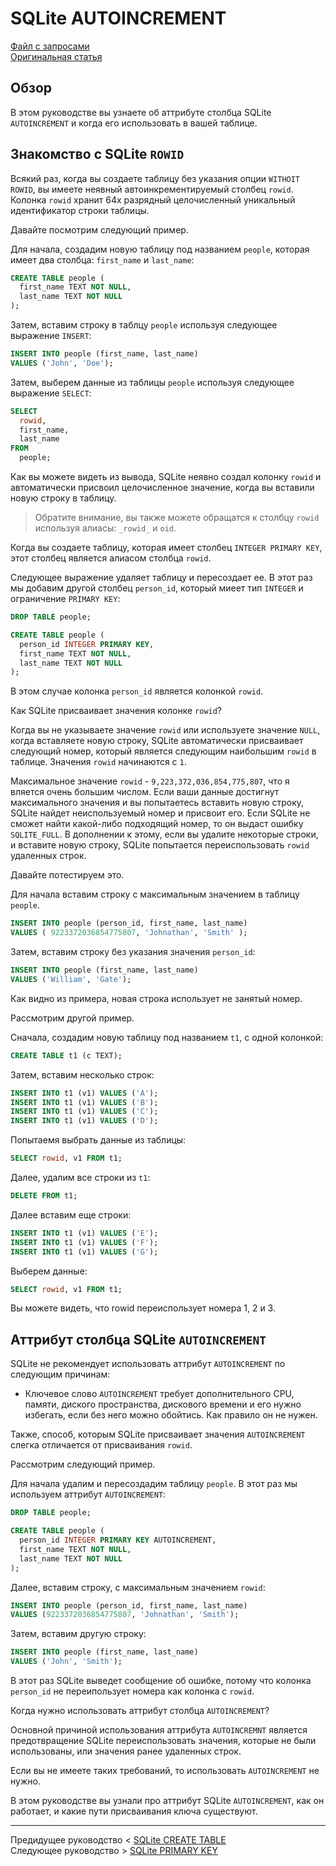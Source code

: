 # SQLite AUTOINCREMENT #########################

[Файл с запросами][querys]   
[Оригинальная статья][origin]

[querys]: ./querys.sql
[origin]: https://www.sqlitetutorial.net/sqlite-autoincrement/

## Обзор ##############################

В этом руководстве вы узнаете об аттрибуте столбца SQLite `AUTOINCREMENT` и когда его использовать в вашей таблице.

## Знакомство с SQLite `ROWID`

Всякий раз, когда вы создаете таблицу без указания опции `WITHOIT ROWID`, вы имеете неявный автоинкрементируемый столбец `rowid`. Колонка `rowid` хранит 64х разрядный целочисленный уникальный идентификатор строки таблицы.

Давайте посмотрим следующий пример.

Для начала, создадим новую таблицу под названием `people`, которая имеет два столбца: `first_name` и `last_name`:

~~~ SQL ~~~~~~~~~~~~~~~~~~~~~~~~~~~~~~~
CREATE TABLE people (
  first_name TEXT NOT NULL,
  last_name TEXT NOT NULL
);
~~~~~~~~~~~~~~~~~~~~~~~~~~~~~~~~~~~~~~~

Затем, вставим строку в таблцу `people` используя следующее выражение `INSERT`:

~~~ SQL ~~~~~~~~~~~~~~~~~~~~~~~~~~~~~~~
INSERT INTO people (first_name, last_name)
VALUES ('John', 'Doe');
~~~~~~~~~~~~~~~~~~~~~~~~~~~~~~~~~~~~~~~

Затем, выберем данные из таблицы `people` используя следующее выражение `SELECT`:

~~~ SQL ~~~~~~~~~~~~~~~~~~~~~~~~~~~~~~~
SELECT 
  rowid,
  first_name,
  last_name
FROM
  people;
~~~~~~~~~~~~~~~~~~~~~~~~~~~~~~~~~~~~~~~

Как вы можете видеть из вывода, SQLite неявно создал колонку `rowid` и автоматически присвоил целочисленное значение, когда вы вставили новую строку в таблицу.

> Обратите внимание, вы также можете обращатся к столбцу `rowid` используя алиасы: `_rowid_` и `oid`.

Когда вы создаете таблицу, которая имеет столбец `INTEGER PRIMARY KEY`, этот столбец является алиасом столбца `rowid`.

Следующее выражение удаляет таблицу и пересоздает ее. В этот раз мы добавим другой столбец `person_id`, который миеет тип `INTEGER` и ограничение `PRIMARY KEY`:

~~~ SQL ~~~~~~~~~~~~~~~~~~~~~~~~~~~~~~~
DROP TABLE people;

CREATE TABLE people (
  person_id INTEGER PRIMARY KEY,
  first_name TEXT NOT NULL,
  last_name TEXT NOT NULL
);
~~~~~~~~~~~~~~~~~~~~~~~~~~~~~~~~~~~~~~~

В этом случае колонка `person_id` является колонкой `rowid`.

Как SQLite присваивает значения колонке `rowid`?

Когда вы не указываете значение `rowid` или используете значение `NULL`, когда вставляете новую строку, SQLite автоматически присваивает следующий номер, который является следующим наибольшим `rowid` в таблице. Значения `rowid` начинаются с `1`.

Максимальное значение `rowid` - `9,223,372,036,854,775,807`, что я вляется очень большим числом. Если ваши данные достигнут максимального значения и вы попытаетесь вставить новую строку, SQLite найдет неиспользуемый номер и присвоит его. Если SQLite не сможет найти какой-либо подходящий номер, то он выдаст ошибку `SQLITE_FULL`. В дополнении к этому, если вы удалите некоторые строки, и вставите новую строку, SQLite попытается переиспользовать `rowid` удаленных строк.

Давайте потестируем это.

Для начала вставим строку с максимальным значением в таблицу `people`.

~~~ SQL ~~~~~~~~~~~~~~~~~~~~~~~~~~~~~~~
INSERT INTO people (person_id, first_name, last_name)
VALUES ( 9223372036854775807, 'Johnathan', 'Smith' );
~~~~~~~~~~~~~~~~~~~~~~~~~~~~~~~~~~~~~~~

Затем, вставим строку без указания значения `person_id`:

~~~ SQL ~~~~~~~~~~~~~~~~~~~~~~~~~~~~~~~
INSERT INTO people (first_name, last_name)
VALUES ('William', 'Gate');
~~~~~~~~~~~~~~~~~~~~~~~~~~~~~~~~~~~~~~~

Как видно из примера, новая строка использует не занятый номер.

Рассмотрим другой пример.

Сначала, создадим новую таблицу под названием `t1`, с одной колонкой:

~~~ SQL ~~~~~~~~~~~~~~~~~~~~~~~~~~~~~~~
CREATE TABLE t1 (c TEXT);
~~~~~~~~~~~~~~~~~~~~~~~~~~~~~~~~~~~~~~~

Затем, вставим несколько строк:

~~~ SQL ~~~~~~~~~~~~~~~~~~~~~~~~~~~~~~~
INSERT INTO t1 (v1) VALUES ('A');
INSERT INTO t1 (v1) VALUES ('B');
INSERT INTO t1 (v1) VALUES ('C');
INSERT INTO t1 (v1) VALUES ('D');
~~~~~~~~~~~~~~~~~~~~~~~~~~~~~~~~~~~~~~~

Попытаемя выбрать данные из таблицы:

~~~ SQL ~~~~~~~~~~~~~~~~~~~~~~~~~~~~~~~
SELECT rowid, v1 FROM t1;
~~~~~~~~~~~~~~~~~~~~~~~~~~~~~~~~~~~~~~~

Далее, удалим все строки из `t1`:

~~~ SQL ~~~~~~~~~~~~~~~~~~~~~~~~~~~~~~~
DELETE FROM t1;
~~~~~~~~~~~~~~~~~~~~~~~~~~~~~~~~~~~~~~~

Далее вставим еще строки:

~~~ SQL ~~~~~~~~~~~~~~~~~~~~~~~~~~~~~~~
INSERT INTO t1 (v1) VALUES ('E');
INSERT INTO t1 (v1) VALUES ('F');
INSERT INTO t1 (v1) VALUES ('G');
~~~~~~~~~~~~~~~~~~~~~~~~~~~~~~~~~~~~~~~

Выберем данные:

~~~ SQL ~~~~~~~~~~~~~~~~~~~~~~~~~~~~~~~
SELECT rowid, v1 FROM t1;
~~~~~~~~~~~~~~~~~~~~~~~~~~~~~~~~~~~~~~~

Вы можете видеть, что rowid переиспользует номера 1, 2 и 3.

## Аттрибут столбца SQLite `AUTOINCREMENT`

SQLite не рекомендует использовать аттрибут `AUTOINCREMENT` по следующим причинам:

- Ключевое слово `AUTOINCREMENT` требует дополнительного CPU, памяти, диского пространства, дискового времени и его нужно избегать, если без него можно обойтись. Как правило он не нужен.

Также, способ, которым SQLite присваивает значения `AUTOINCREMENT` слегка отличается от присваивания `rowid`.

Рассмотрим следующий пример.

Для начала удалим и пересоздадим таблицу `people`. В этот раз мы используем аттрибут `AUTOINCREMENT`:

~~~ SQL ~~~~~~~~~~~~~~~~~~~~~~~~~~~~~~~
DROP TABLE people;

CREATE TABLE people (
  person_id INTEGER PRIMARY KEY AUTOINCREMENT,
  first_name TEXT NOT NULL,
  last_name TEXT NOT NULL
);
~~~~~~~~~~~~~~~~~~~~~~~~~~~~~~~~~~~~~~~

Далее, вставим строку, с максимальным значением `rowid`:

~~~ SQL ~~~~~~~~~~~~~~~~~~~~~~~~~~~~~~~
INSERT INTO people (person_id, first_name, last_name)
VALUES (9223372036854775807, 'Johnathan', 'Smith');
~~~~~~~~~~~~~~~~~~~~~~~~~~~~~~~~~~~~~~~

Затем, вставим другую строку:

~~~ SQL ~~~~~~~~~~~~~~~~~~~~~~~~~~~~~~~
INSERT INTO people (first_name, last_name)
VALUES ('John', 'Smith');
~~~~~~~~~~~~~~~~~~~~~~~~~~~~~~~~~~~~~~~

В этот раз SQLite выведет сообщение об ошибке, потому что колонка `person_id` не переипользует номера как колонка с `rowid`.

Когда нужно использовать аттрибут столбца `AUTOINCREMENT`?

Основной причиной использования аттрибута `AUTOINCREMNT` является предотвращение SQLite переиспользовать значения, которые не были использованы, или значения ранее удаленных строк.

Если вы не имеете таких требований, то использовать `AUTOINCREMENT` не нужно.

В этом руководстве вы узнали про аттрибут SQLite `AUTOINCREMENT`, как он работает, и какие пути присваивания ключа существуют.

---------------------------------------

Предидущее руководство < [SQLite CREATE TABLE][prev]  
Следующее руководство > [SQLite PRIMARY KEY][next]

[prev]: ../34_CreateTable/translate.md
[next]: ../36_PrimaryKey/translate.md